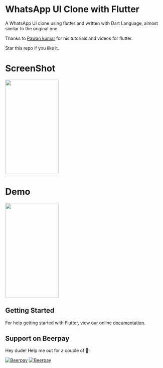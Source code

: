 # WhatsApp UI Clone with Flutter

A WhatsApp UI clone using flutter and written with Dart Language, almost similar to the original one. 

Thanks to <a href="https://github.com/iampawan">Pawan kumar</a> for his tutorials and videos for flutter. 

Star this repo if you like it.

# ScreenShot
<img src="https://github.com/amangautam1/WhatsAppUIClone/blob/master/images/Screenshot_2018-05-13-00-01-14-278_com.yourcompany.whatsappclone.png" height=300 width=170 />

# Demo
<img src="images/demo.gif" height=300 width=170/>



## Getting Started

For help getting started with Flutter, view our online
[documentation](https://flutter.io/).

## Support on Beerpay
Hey dude! Help me out for a couple of :beers:!

[![Beerpay](https://beerpay.io/amangautam1/WhatsAppUIClone/badge.svg?style=beer-square)](https://beerpay.io/amangautam1/WhatsAppUIClone)  [![Beerpay](https://beerpay.io/amangautam1/WhatsAppUIClone/make-wish.svg?style=flat-square)](https://beerpay.io/amangautam1/WhatsAppUIClone?focus=wish)
